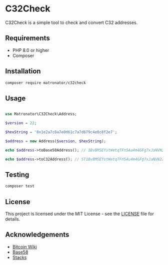 # C32Check

C32Check is a simple tool to check and convert C32 addresses.

## Requirements

- PHP 8.0 or higher
- Composer

## Installation

```bash
composer require matronator/c32check
```

## Usage

```php

use Matronator\C32Check\Address;

$version = 22;

$hexString = '0x1e2a7c8a7e0d61c7a7d679c4e0c8f2e7';

$address = new Address($version, $hexString);

echo $address->toBase58Address(); // 1BvBMSEYstWetqTFn5Au4m4GFg7xJaNVN2

echo $address->toC32Address(); // ST1BvBMSEYstWetqTFn5Au4m4GFg7xJaNVN2Z

```

## Testing

```bash
composer test
```

## License

This project is licensed under the MIT License - see the [LICENSE](LICENSE) file for details.

## Acknowledgements

- [Bitcoin Wiki](https://en.bitcoin.it/wiki/Technical_background_of_version_1_Bitcoin_addresses)
- [Base58](https://github.com/tuupola/base58)
- [Stacks](https://stacks.co/)
